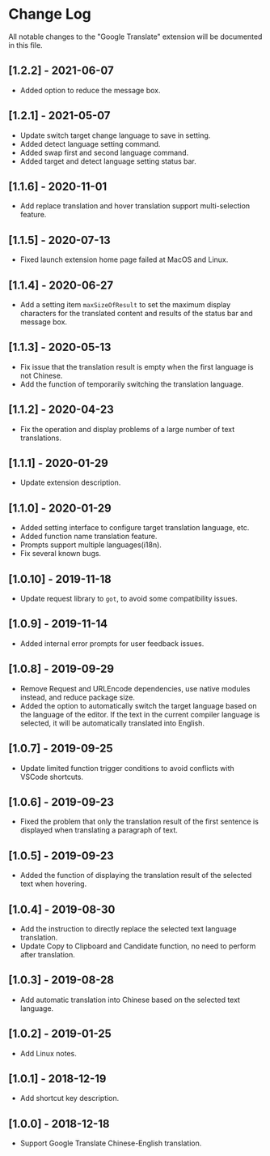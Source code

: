 # Change Log
All notable changes to the "Google Translate" extension will be documented in this file.

## [1.2.2] - 2021-06-07
- Added option to reduce the message box.

## [1.2.1] - 2021-05-07
- Update switch target change language to save in setting.
- Added detect language setting command.
- Added swap first and second language command.
- Added target and detect language setting status bar.

## [1.1.6] - 2020-11-01
- Add replace translation and hover translation support multi-selection feature.

## [1.1.5] - 2020-07-13
- Fixed launch extension home page failed at MacOS and Linux.

## [1.1.4] - 2020-06-27
- Add a setting item `maxSizeOfResult` to set the maximum display characters for the translated content and results of the status bar and message box.

## [1.1.3] - 2020-05-13
- Fix issue that the translation result is empty when the first language is not Chinese.
- Add the function of temporarily switching the translation language.
   
## [1.1.2] - 2020-04-23
- Fix the operation and display problems of a large number of text translations.

## [1.1.1] - 2020-01-29
- Update extension description.

## [1.1.0] - 2020-01-29
- Added setting interface to configure target translation language, etc.
- Added function name translation feature.
- Prompts support multiple languages(i18n).
- Fix several known bugs.

## [1.0.10] - 2019-11-18
- Update request library to `got`, to avoid some compatibility issues.

## [1.0.9] - 2019-11-14
- Added internal error prompts for user feedback issues.
  
## [1.0.8] - 2019-09-29
- Remove Request and URLEncode dependencies, use native modules instead, and reduce package size.
- Added the option to automatically switch the target language based on the language of the editor. If the text in the current compiler language is selected, it will be automatically translated into English.

## [1.0.7] - 2019-09-25
- Update limited function trigger conditions to avoid conflicts with VSCode shortcuts.

## [1.0.6] - 2019-09-23
- Fixed the problem that only the translation result of the first sentence is displayed when translating a paragraph of text.
  
## [1.0.5] - 2019-09-23
- Added the function of displaying the translation result of the selected text when hovering.

## [1.0.4] - 2019-08-30
- Add the instruction to directly replace the selected text language translation.
- Update Copy to Clipboard and Candidate function, no need to perform after translation.

## [1.0.3] - 2019-08-28
- Add automatic translation into Chinese based on the selected text language.
  
## [1.0.2] - 2019-01-25
- Add Linux notes.
   
## [1.0.1] - 2018-12-19
- Add shortcut key description.
 
## [1.0.0] - 2018-12-18
- Support Google Translate Chinese-English translation.